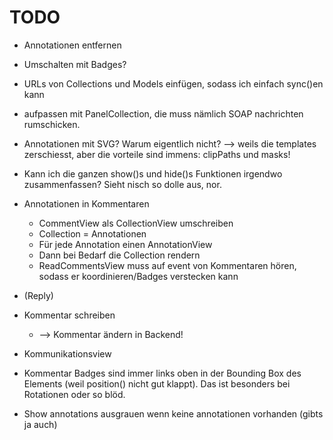 # TODO

* Annotationen entfernen
* Umschalten mit Badges?
* URLs von Collections und Models einfügen, sodass ich einfach sync()en kann
* aufpassen mit PanelCollection, die muss nämlich SOAP nachrichten rumschicken.

* Annotationen mit SVG? Warum eigentlich nicht? --> weils die templates zerschiesst, aber die vorteile sind immens: clipPaths und masks!
* Kann ich die ganzen show()s und hide()s Funktionen irgendwo zusammenfassen? Sieht nisch so dolle aus, nor.
* Annotationen in Kommentaren
	* CommentView als CollectionView umschreiben
	* Collection = Annotationen
	* Für jede Annotation einen AnnotationView
	* Dann bei Bedarf die Collection rendern
	* ReadCommentsView muss auf event von Kommentaren hören, sodass er koordinieren/Badges verstecken kann
* (Reply)
* Kommentar schreiben
	* --> Kommentar ändern in Backend!
* Kommunikationsview
* Kommentar Badges sind immer links oben in der Bounding Box des Elements (weil position() nicht gut klappt). Das ist besonders bei Rotationen oder so blöd.
* Show annotations ausgrauen wenn keine annotationen vorhanden (gibts ja auch)